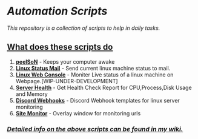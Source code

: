 # _Automation Scripts_

_This repository is a collection of scripts to help in daily tasks._

## [What does these scripts do](https://abhilashreddysh.github.io/wiki/)

1. [**peelSoN**](https://github.com/abhilashreddysh/AutomationScripts/blob/main/Powershell/peelSoN.ps1) - Keeps your computer awake
2. [**Linux Status Mail**](https://github.com/abhilashreddysh/AutomationScripts/blob/main/LinuxPythonMail/) - Send current linux machine status to mail.
3. [**Linux Web Console**](https://github.com/abhilashreddysh/AutomationScripts/blob/main/WebConsole) - Moniter Live status of a linux machine on Webpage.[WIP-UNDER-DEVELOPMENT]
4. [**Server Health**](https://github.com/abhilashreddysh/AutomationScripts/blob/main/Shell/serverHealth.sh) - Get Health Check Report for CPU,Process,Disk Usage and Memory
5. [**Discord Webhooks**](https://github.com/abhilashreddysh/AutomationScripts/blob/main/DiscordWebhooks) - Discord Webhook templates for linux server monitoring
6. [**Site Monitor**](https://github.com/abhilashreddysh/AutomationScripts/blob/main/Python/site_monitor.pyw) - Overlay window for monitoring urls

### _[Detailed info on the above scripts can be found in my wiki.](https://abhilashreddysh.github.io/wiki/projects)_
